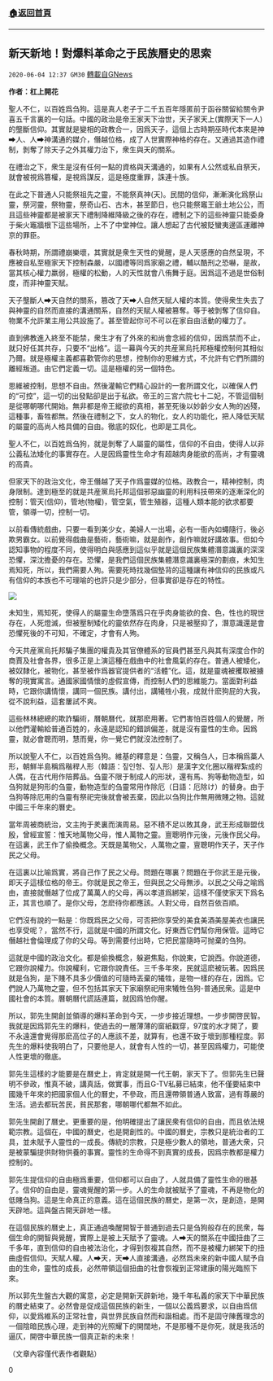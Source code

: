 ###  [:house:返回首頁](https://github.com/ourhimalayas/txt)
---

## 新天新地！對爆料革命之于民族曆史的思索
`2020-06-04 12:37 GM30` [轉載自GNews](https://gnews.org/zh-hant/222688/)

**作者：杠上開花**

聖人不仁，以百姓爲刍狗。這是真人老子于二千五百年隱匿前于函谷關留給關令尹喜五千言裏的一句話。中國的政治是帝王家天下治世，天子家天上(實際天下一人)的壟斷信仰。其實就是變相的政教合一，因爲天子，這個上古時期巫時代本來是神➡人、人➡神溝通的媒介，僭越位格，成了人世實際神格的存在。又通過其造作禮制，剝奪了除天子之外其權力治下，衆生與天的關系。

在禮治之下，衆生是沒有任何一點的資格與天溝通的，如果有人公然或私自祭天，就會被視爲篡權，是視爲謀反，這是極度重罪，誅連十族。

在此之下普通人只能祭祖先之靈，不能祭真神(天)。民間的信仰，漸漸演化爲祭山靈，祭河靈，祭物靈，祭奇山石、古木，甚至節日，也只能祭竈王爺土地公公，而且這些神靈都是被家天下禮制降維降級之後的存在，禮制之下的這些神靈只能委身于柴火竈牆根下這些場所，上不了中堂神位。讓人想起了古代被貶蠻夷邊區運離神京的罪臣。

春秋時期，所謂禮崩樂壞，其實就是衆生天性的覺醒，是人天感應的自然呈現，不應被自私至極家天下控制森嚴，以國禮等同爲家廟之禮，輔以酷刑之恐嚇，是故，當其核心權力羸弱，極權的松動，人的天性就會八侑舞于庭。因爲這不過是世俗制度，而非神靈天賦。

天子壟斷人➡天自然的關系，篡改了天➡人自然天賦人權的本質。使得衆生失去了與神靈的自然而直接的溝通關系，自然的天賦人權被篡奪。等于被剝奪了信仰自。物業不允許業主用公共設施了。甚至管起你可不可以在家自由活動的權力了。

直到佛教進入終至不能禁，衆生才有了外來的和尚會念經的信仰，因爲禁而不止，就只好任其共存，只要不“出格”。這一幕與今天的共産黨烏托邦極權控制何其相似乃爾。就是極權主義都喜歡管你的思想，控制你的思維方式，不允許有它們所謂的離經叛道。由它們定義一切。這是極權的另一個特色。

思維被控制，思想不自由。然後灌輸它們精心設計的一套所謂文化，以確保人們的“可控”，這一切的出發點卻是出于私欲。帝王的三宮六院七十二妃，不管這個制是從哪朝哪代開始。無非都是帝王縱欲的真相，甚至死後以妙齡少女人殉的凶殘，這種事，畜牲都無。然後在禮制之下，女人的物化，女人的功能化，把人降低天賦的屬靈的高尚人格具備的自由。徹底的奴化，也即是工具化。

聖人不仁，以百姓爲刍狗，就是剝奪了人屬靈的屬性，信仰的不自由，使得人以非公義私法矮化的事實存在。人是因爲靈性生命才有超越肉身能欲的高尚，才有靈魂的高貴。

但家天下的政治文化，帝王僭越了天子作爲靈媒的位格。政教合一，精神控制，肉身限制。達到極至的就是共産黨烏托邦這個邪惡幽靈的利用科技帶來的逐漸深化的控制：管天(信仰)，管地(物權)，管空氣，管生殖器，這種人類本能的欲求都要管，領導一切，控制一切。

以前看傳統戲曲，只要一看到美少女，美婦人一出場，必有一衙內如蠅隨行，後必欺男霸女。以前覺得戲曲是藝術，藝術嘛，就是創作，創作嘛就好講故事。但如今認知事物的程度不同，使得明白與感應到這似乎就是這個民族集體潛意識裏的深深恐懼，深沈擔憂的存在。恐懼，是我們這個民族集體潛意識裏極深的劃痕，未知生焉知死，所以，我們需要人殉。需要死時找幾個墊背的這種讓有神信仰的民族或凡有信仰的本族也不可理喻的也許只是少部分，但事實卻是存在的特性。

![](https://s3.amazonaws.com/gnews-media-offload/wp-content/uploads/2020/06/04123252/image0-20.jpg)

未知生，焉知死，使得人的屬靈生命墮落爲只在乎肉身能欲的食、色，性也的現世存在，人死燈滅，但被壓制矮化的靈依然存在肉身，只是被壓抑了，潛意識還是會恐懼死後的不可知，不確定，才會有人殉。

今天共産黨烏托邦騙子集團的權貴及其官僚體系的官員們甚至凡與其有深度合作的商賈及社會各界，很多正是上演這種在戲曲中的社會風氣的存在。普通人被矮化，被奴隸化，被物化，甚至被作爲器官提供者的“活體”化。這，就是靈魂被攫取被擄奪的現實寓言。通國家國情懷的虛假宣傳，而控制人們的思維能力。當面對利益時，它跟你講情懷，講同一個民族。講付出，講犧牲小我，成就什麽狗屁的大我，從不說利益，這套屢試不爽。

這些林林總總的欺詐騙術，曆朝曆代，就那麽用著。它們害怕百姓個人的覺醒，所以他們灌輸給普通百姓的，永遠是認知的錯誤偏差，就是沒有靈性的生命。因爲靈，就必會聰而明，慧而覺，你一覺它們就沒法控制了。

所以說聖人不仁，以百姓爲刍狗。維基的釋意是：刍靈，又稱刍人，日本稱爲藁人形，朝鮮半島稱爲稭稈人形（韓語：짚인형、짚人形）是漢字文化圈以稭稈紮成的人偶，在古代用作陪葬品。刍靈不限于制成人的形狀，還有馬、狗等動物造型，如刍狗就是狗形的刍靈，動物造型的刍靈常用作除厄（日語：厄除け）的替身。由于刍狗等除厄用的刍靈有祭祀完後就會被丟棄，因此以刍狗比作無用微賤之物。這就中國三千年來的曆史。

當年周被商統治，文主拘于羑裏而演周易。惡不積不足以敗其身，武王形成聯盟伐殷，曾經宣誓：惟天地萬物父母，惟人萬物之靈。亶聰明作元後，元後作民父母。在這裏，武王作了偷換概念。天既是萬物父，人萬物之靈，亶聰明作天子，天子作民之父母。

在這裏以比喻爲實，將自己作了民之父母。問題在哪裏？問題在于你武王是元後，即天子這樣位格的帝王。你就是民之帝王，但與民之父母無涉。以民之父母之喻爲由，直接就僭越了位成了萬萬人的父母，再以孝道爲綁架，這樣不僅使家天下爲名正，其言也順了。是你父母，怎麽待你都應該。人對父毋，自然百依百順。

它們沒有說的一點是：你既爲民之父母，可否把你享受的美食美酒美屋美衣也讓民也享受呢？，當然不行，這就是中國的所謂文化。好東西它們幫你用保管。這時它僭越社會倫理成了你的父母。等到需要付出時，它把民當隨時可抛棄的刍狗。

這就是中國的政治文化。都是偷換概念，躲避焦點，你說東，它說西。你說道德，它跟你說權力。你說權利，它跟你說責任。三千多年來，民就這麽被玩著。因爲民就是刍狗，是下賤不具多少價值的可隨時丟棄的犧牲，是物一樣的存在，因爲。它們說人乃萬物之靈，但不包括其家天下家廟祭祀用來犧牲刍狗-普通民衆。這是中國社會的本質。曆朝曆代謊話連篇，就因爲怕你醒。

所以，郭先生開創並領導的爆料革命到今天，一步步接近理想。一步步開啓民智。我就是因爲郭先生的爆料，使過去的一層薄薄的窗紙戳穿，97度的水才開了，要不永遠還會覺得那麽高位子的人應該不差，就算有，也還不致于壞到那種程度。郭先生的爆料使我明白了，只要他是人，就會有人性的一切，甚至因爲權力，可能使人性更壞的徹底。

郭先生這樣的才能要是在曆史上，肯定就是開一代王朝，家天下了。但郭先生已聲明不參政，惟真不破，講真話，做實事，而且G-TV私募已結束，他不僅要結束中國幾千年來的把國家個人化的曆史，不參政，而且還帶領普通人致富，過有尊嚴的生活。過去都玩苦民，貧民那套，哪朝哪代都無不如此。

郭先生開創了曆史。更重要的是，他明確提出了讓民衆有信仰的自由，而且依法規範宗教。這個在，中國的曆史，也是開創性的。中國的曆史，宗教只是統治者的工具，並未賦予人靈性的一成長。傳統的宗教，只是極少數人的領地，普通大衆，只是被蒙騙提供財物供養的事實。靈性的生命得不到真實的成長，因爲宗教都是權力控制的。

郭先生提信仰的自由極爲重要，信仰都可以自由了，人就具備了靈性生命的根基了。信仰的自由是，靈魂覺醒的第一步。人的生命就被賦予了靈魂，不再是物化的低賤刍狗。這是生命真正的意義。這在這個民族的曆史，是第一次，是創造，是開天辟地。這與盤古開天辟地一樣。

在這個民族的曆史上，真正通過喚醒開智于普通到過去只是刍狗般存在的民衆，每個生命的開智與覺醒，實際上是被上天賦予了靈魂。人➡天的關系在中國扭曲了三千多年，直到信仰的自由被法治化，才得到恢複其自然，而不是被權力綁架下的扭曲虛假信仰。天賦人權。人➡天，天➡人直接溝通，必然爲未來的新中國人賦予自由的生命，靈性的成長，必然帶領這個扭曲的社會恢複到正常建康的陽光臨照下來。

所以郭先生盤古大觀的寓意，必定是開新天辟新地，幾千年私義的家天下中華民族的曆史結束了。必然會是促成這個民族的新生，一個以公義爲要求，以自由爲信仰，以愛爲維系的正常社會，與世界民族自然而和諧相處。而不是固守陳舊理念的一個陰暗民族心理，走到神的光照耀下的開闊地，不是那種不是你死，就是我活的逼仄，開啓中華民族一個真正新的未來！

（文章內容僅代表作者觀點）

0
